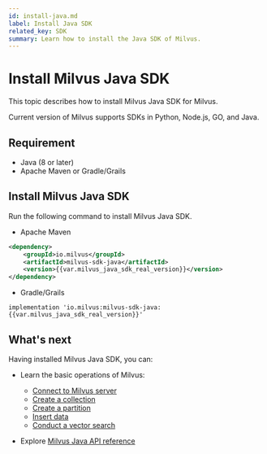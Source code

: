 ```yaml
---
id: install-java.md
label: Install Java SDK
related_key: SDK
summary: Learn how to install the Java SDK of Milvus.
---
```


# Install Milvus Java SDK

This topic describes how to install Milvus Java SDK for Milvus.

Current version of Milvus supports SDKs in Python, Node.js, GO, and Java.

## Requirement

- Java (8 or later)
- Apache Maven or Gradle/Grails

## Install Milvus Java SDK

Run the following command to install Milvus Java SDK.

- Apache Maven

```xml
<dependency>
    <groupId>io.milvus</groupId>
    <artifactId>milvus-sdk-java</artifactId>
    <version>{{var.milvus_java_sdk_real_version}}</version>
</dependency>
```

- Gradle/Grails

```
implementation 'io.milvus:milvus-sdk-java:{{var.milvus_java_sdk_real_version}}'
```

## What's next

Having installed Milvus Java SDK, you can:

- Learn the basic operations of Milvus:
  - [Connect to Milvus server](manage_connection.md)
  - [Create a collection](create_collection.md)
  - [Create a partition](create_partition.md)
  - [Insert data](insert_data.md)
  - [Conduct a vector search](search.md)

- Explore [Milvus Java API reference](/api-reference/java/v{{var.milvus_java_sdk_version}}/About.md)

